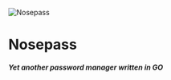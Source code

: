 ![Nosepass](https://assets.pokemon.com/assets/cms2/img/pokedex/detail/299.png)
#  Nosepass
##### Yet another password manager written in GO
